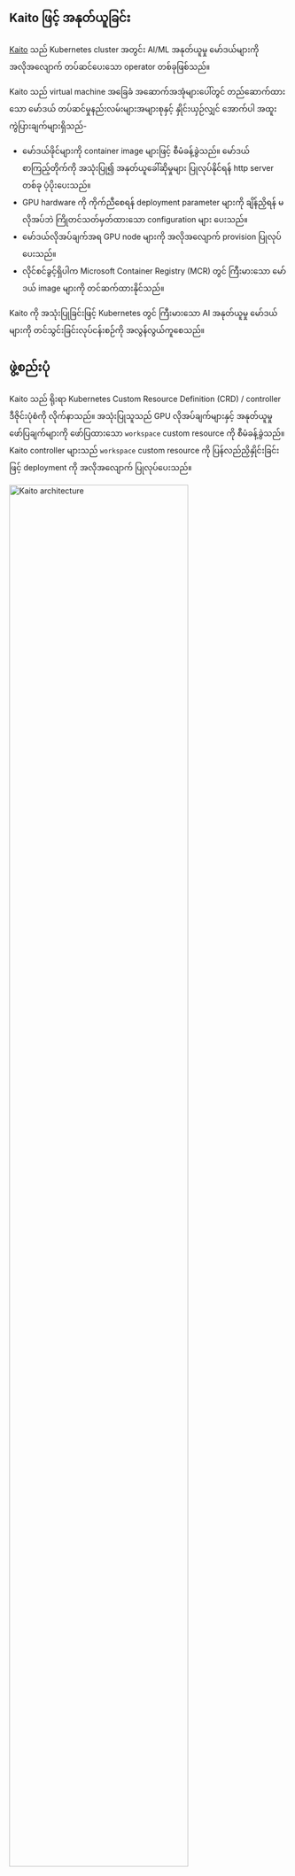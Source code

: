 <!--
CO_OP_TRANSLATOR_METADATA:
{
  "original_hash": "e46691923dca7cb2f11d32b1d9d558e0",
  "translation_date": "2025-07-16T20:54:15+00:00",
  "source_file": "md/01.Introduction/03/Kaito_Inference.md",
  "language_code": "my"
}
-->
## Kaito ဖြင့် အနုတ်ယူခြင်း

[Kaito](https://github.com/Azure/kaito) သည် Kubernetes cluster အတွင်း AI/ML အနုတ်ယူမှု မော်ဒယ်များကို အလိုအလျောက် တပ်ဆင်ပေးသော operator တစ်ခုဖြစ်သည်။

Kaito သည် virtual machine အခြေခံ အဆောက်အအုံများပေါ်တွင် တည်ဆောက်ထားသော မော်ဒယ် တပ်ဆင်မှုနည်းလမ်းများအများစုနှင့် နှိုင်းယှဉ်လျှင် အောက်ပါ အထူးကွဲပြားချက်များရှိသည်-

- မော်ဒယ်ဖိုင်များကို container image များဖြင့် စီမံခန့်ခွဲသည်။ မော်ဒယ်စာကြည့်တိုက်ကို အသုံးပြု၍ အနုတ်ယူခေါ်ဆိုမှုများ ပြုလုပ်နိုင်ရန် http server တစ်ခု ပံ့ပိုးပေးသည်။
- GPU hardware ကို ကိုက်ညီစေရန် deployment parameter များကို ချိန်ညှိရန် မလိုအပ်ဘဲ ကြိုတင်သတ်မှတ်ထားသော configuration များ ပေးသည်။
- မော်ဒယ်လိုအပ်ချက်အရ GPU node များကို အလိုအလျောက် provision ပြုလုပ်ပေးသည်။
- လိုင်စင်ခွင့်ရှိပါက Microsoft Container Registry (MCR) တွင် ကြီးမားသော မော်ဒယ် image များကို တင်ဆက်ထားနိုင်သည်။

Kaito ကို အသုံးပြုခြင်းဖြင့် Kubernetes တွင် ကြီးမားသော AI အနုတ်ယူမှု မော်ဒယ်များကို တင်သွင်းခြင်းလုပ်ငန်းစဉ်ကို အလွန်လွယ်ကူစေသည်။

## ဖွဲ့စည်းပုံ

Kaito သည် ရိုးရာ Kubernetes Custom Resource Definition (CRD) / controller ဒီဇိုင်းပုံစံကို လိုက်နာသည်။ အသုံးပြုသူသည် GPU လိုအပ်ချက်များနှင့် အနုတ်ယူမှု ဖော်ပြချက်များကို ဖော်ပြထားသော `workspace` custom resource ကို စီမံခန့်ခွဲသည်။ Kaito controller များသည် `workspace` custom resource ကို ပြန်လည်ညှိနှိုင်းခြင်းဖြင့် deployment ကို အလိုအလျောက် ပြုလုပ်ပေးသည်။
<div align="left">
  <img src="https://github.com/kaito-project/kaito/blob/main/docs/img/arch.png" width=80% title="Kaito architecture" alt="Kaito architecture">
</div>

အထက်ပါ ပုံသည် Kaito ၏ ဖွဲ့စည်းပုံ အနှစ်ချုပ်ကို ဖော်ပြထားသည်။ ၎င်း၏ အဓိက အစိတ်အပိုင်းများမှာ-

- **Workspace controller**: `workspace` custom resource ကို ပြန်လည်ညှိနှိုင်းပြီး `machine` (အောက်တွင်ရှင်းပြထားသည်) custom resource များကို ဖန်တီးကာ node auto provisioning ကို စတင်ပေးသည်။ မော်ဒယ် preset configuration များအရ အနုတ်ယူမှု workload (`deployment` သို့မဟုတ် `statefulset`) ကို ဖန်တီးပေးသည်။
- **Node provisioner controller**: controller ၏ အမည်မှာ [gpu-provisioner helm chart](https://github.com/Azure/gpu-provisioner/tree/main/charts/gpu-provisioner) တွင် *gpu-provisioner* ဖြစ်သည်။ ၎င်းသည် [Karpenter](https://sigs.k8s.io/karpenter) မှ ရရှိသော `machine` CRD ကို အသုံးပြုကာ workspace controller နှင့် ဆက်သွယ်သည်။ Azure Kubernetes Service (AKS) API များနှင့် ပေါင်းစည်းကာ AKS cluster တွင် GPU node အသစ်များ ထည့်သွင်းပေးသည်။
> Note: [*gpu-provisioner*](https://github.com/Azure/gpu-provisioner) သည် open source component ဖြစ်သည်။ [Karpenter-core](https://sigs.k8s.io/karpenter) API များကို ထောက်ပံ့သော အခြား controller များဖြင့် အစားထိုးနိုင်သည်။

## တပ်ဆင်ခြင်း

တပ်ဆင်ခြင်း လမ်းညွှန်ကို [ဒီနေရာမှာ](https://github.com/Azure/kaito/blob/main/docs/installation.md) ကြည့်ရှုနိုင်ပါသည်။

## အမြန်စတင်ခြင်း Inference Phi-3
[နမူနာကုဒ် Inference Phi-3](https://github.com/Azure/kaito/tree/main/examples/inference)

```
apiVersion: kaito.sh/v1alpha1
kind: Workspace
metadata:
  name: workspace-phi-3-mini
resource:
  instanceType: "Standard_NC6s_v3"
  labelSelector:
    matchLabels:
      apps: phi-3
inference:
  preset:
    name: phi-3-mini-4k-instruct
    # Note: This configuration also works with the phi-3-mini-128k-instruct preset
```

```sh
$ cat examples/inference/kaito_workspace_phi_3.yaml

apiVersion: kaito.sh/v1alpha1
kind: Workspace
metadata:
  name: workspace-phi-3-mini
resource:
  instanceType: "Standard_NC6s_v3"
  labelSelector:
    matchLabels:
      app: phi-3-adapter
tuning:
  preset:
    name: phi-3-mini-4k-instruct
  method: qlora
  input:
    urls:
      - "https://huggingface.co/datasets/philschmid/dolly-15k-oai-style/resolve/main/data/train-00000-of-00001-54e3756291ca09c6.parquet?download=true"
  output:
    image: "ACR_REPO_HERE.azurecr.io/IMAGE_NAME_HERE:0.0.1" # Tuning Output ACR Path
    imagePushSecret: ACR_REGISTRY_SECRET_HERE
    

$ kubectl apply -f examples/inference/kaito_workspace_phi_3.yaml
```

workspace အခြေအနေကို အောက်ပါ command ဖြင့် စစ်ဆေးနိုင်သည်။ WORKSPACEREADY ကော်လံသည် `True` ဖြစ်လာသည်နှင့် မော်ဒယ်ကို အောင်မြင်စွာ တပ်ဆင်ပြီးဖြစ်သည်။

```sh
$ kubectl get workspace kaito_workspace_phi_3.yaml
NAME                  INSTANCE            RESOURCEREADY   INFERENCEREADY   WORKSPACEREADY   AGE
workspace-phi-3-mini   Standard_NC6s_v3   True            True             True             10m
```

နောက်တစ်ဆင့်တွင် အနုတ်ယူမှု ဝန်ဆောင်မှု၏ cluster ip ကို ရှာဖွေပြီး cluster အတွင်းရှိ ယာယီ `curl` pod ကို အသုံးပြုကာ ဝန်ဆောင်မှု endpoint ကို စမ်းသပ်နိုင်သည်။

```sh
$ kubectl get svc workspace-phi-3-mini
NAME                  TYPE        CLUSTER-IP   EXTERNAL-IP   PORT(S)            AGE
workspace-phi-3-mini-adapter  ClusterIP   <CLUSTERIP>  <none>        80/TCP,29500/TCP   10m

export CLUSTERIP=$(kubectl get svc workspace-phi-3-mini-adapter -o jsonpath="{.spec.clusterIPs[0]}") 
$ kubectl run -it --rm --restart=Never curl --image=curlimages/curl -- curl -X POST http://$CLUSTERIP/chat -H "accept: application/json" -H "Content-Type: application/json" -d "{\"prompt\":\"YOUR QUESTION HERE\"}"
```

## အမြန်စတင်ခြင်း Inference Phi-3 နှင့် adapters

Kaito တပ်ဆင်ပြီးနောက် အောက်ပါ command များကို အသုံးပြုကာ အနုတ်ယူမှု ဝန်ဆောင်မှုကို စတင်နိုင်သည်။

[နမူနာကုဒ် Inference Phi-3 နှင့် Adapters](https://github.com/Azure/kaito/blob/main/examples/inference/kaito_workspace_phi_3_with_adapters.yaml)

```
apiVersion: kaito.sh/v1alpha1
kind: Workspace
metadata:
  name: workspace-phi-3-mini-adapter
resource:
  instanceType: "Standard_NC6s_v3"
  labelSelector:
    matchLabels:
      apps: phi-3-adapter
inference:
  preset:
    name: phi-3-mini-128k-instruct
  adapters:
    - source:
        name: "phi-3-adapter"
        image: "ACR_REPO_HERE.azurecr.io/ADAPTER_HERE:0.0.1"
      strength: "1.0"
```

```sh
$ cat examples/inference/kaito_workspace_phi_3_with_adapters.yaml

apiVersion: kaito.sh/v1alpha1
kind: Workspace
metadata:
  name: workspace-phi-3-mini-adapter
resource:
  instanceType: "Standard_NC6s_v3"
  labelSelector:
    matchLabels:
      app: phi-3-adapter
tuning:
  preset:
    name: phi-3-mini-128k-instruct
  method: qlora
  input:
    urls:
      - "https://huggingface.co/datasets/philschmid/dolly-15k-oai-style/resolve/main/data/train-00000-of-00001-54e3756291ca09c6.parquet?download=true"
  output:
    image: "ACR_REPO_HERE.azurecr.io/IMAGE_NAME_HERE:0.0.1" # Tuning Output ACR Path
    imagePushSecret: ACR_REGISTRY_SECRET_HERE
    

$ kubectl apply -f examples/inference/kaito_workspace_phi_3_with_adapters.yaml
```

workspace အခြေအနေကို အောက်ပါ command ဖြင့် စစ်ဆေးနိုင်သည်။ WORKSPACEREADY ကော်လံသည် `True` ဖြစ်လာသည်နှင့် မော်ဒယ်ကို အောင်မြင်စွာ တပ်ဆင်ပြီးဖြစ်သည်။

```sh
$ kubectl get workspace kaito_workspace_phi_3_with_adapters.yaml
NAME                  INSTANCE            RESOURCEREADY   INFERENCEREADY   WORKSPACEREADY   AGE
workspace-phi-3-mini-adapter   Standard_NC6s_v3   True            True             True             10m
```

နောက်တစ်ဆင့်တွင် အနုတ်ယူမှု ဝန်ဆောင်မှု၏ cluster ip ကို ရှာဖွေပြီး cluster အတွင်းရှိ ယာယီ `curl` pod ကို အသုံးပြုကာ ဝန်ဆောင်မှု endpoint ကို စမ်းသပ်နိုင်သည်။

```sh
$ kubectl get svc workspace-phi-3-mini-adapter
NAME                  TYPE        CLUSTER-IP   EXTERNAL-IP   PORT(S)            AGE
workspace-phi-3-mini-adapter  ClusterIP   <CLUSTERIP>  <none>        80/TCP,29500/TCP   10m

export CLUSTERIP=$(kubectl get svc workspace-phi-3-mini-adapter -o jsonpath="{.spec.clusterIPs[0]}") 
$ kubectl run -it --rm --restart=Never curl --image=curlimages/curl -- curl -X POST http://$CLUSTERIP/chat -H "accept: application/json" -H "Content-Type: application/json" -d "{\"prompt\":\"YOUR QUESTION HERE\"}"
```

**အကြောင်းကြားချက်**  
ဤစာတမ်းကို AI ဘာသာပြန်ဝန်ဆောင်မှု [Co-op Translator](https://github.com/Azure/co-op-translator) ဖြင့် ဘာသာပြန်ထားပါသည်။ ကျွန်ုပ်တို့သည် တိကျမှန်ကန်မှုအတွက် ကြိုးစားသော်လည်း အလိုအလျောက် ဘာသာပြန်ခြင်းတွင် အမှားများ သို့မဟုတ် မှားယွင်းချက်များ ပါဝင်နိုင်ကြောင်း သတိပြုပါရန် မေတ္တာရပ်ခံအပ်ပါသည်။ မူရင်းစာတမ်းကို မူလဘာသာဖြင့်သာ တရားဝင်အချက်အလက်အဖြစ် ယူဆသင့်ပါသည်။ အရေးကြီးသော အချက်အလက်များအတွက် လူ့ဘာသာပြန်ပညာရှင်မှ ဘာသာပြန်ခြင်းကို အကြံပြုပါသည်။ ဤဘာသာပြန်ချက်ကို အသုံးပြုရာမှ ဖြစ်ပေါ်လာနိုင်သည့် နားလည်မှုမှားယွင်းမှုများအတွက် ကျွန်ုပ်တို့ တာဝန်မယူပါ။